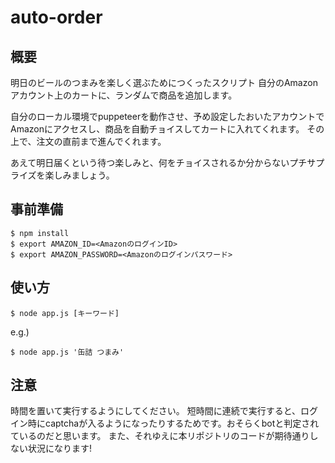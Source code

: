 # auto-order

## 概要
明日のビールのつまみを楽しく選ぶためにつくったスクリプト
自分のAmazonアカウント上のカートに、ランダムで商品を追加します。

自分のローカル環境でpuppeteerを動作させ、予め設定したおいたアカウントでAmazonにアクセスし、商品を自動チョイスしてカートに入れてくれます。
その上で、注文の直前まで進んでくれます。

あえて明日届くという待つ楽しみと、何をチョイスされるか分からないプチサプライズを楽しみましょう。

## 事前準備

```
$ npm install
$ export AMAZON_ID=<AmazonのログインID>
$ export AMAZON_PASSWORD=<Amazonのログインパスワード>
```

## 使い方

```
$ node app.js [キーワード]
```

e.g.) 
```
$ node app.js '缶詰 つまみ'
```

## 注意

時間を置いて実行するようにしてください。
短時間に連続で実行すると、ログイン時にcaptchaが入るようになったりするためです。おそらくbotと判定されているのだと思います。
また、それゆえに本リポジトリのコードが期待通りしない状況になります!

